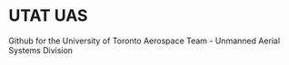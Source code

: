 # UTAT UAS

Github for the University of Toronto Aerospace Team - Unmanned Aerial Systems Division

